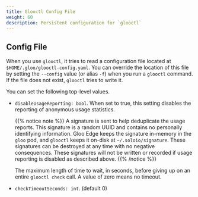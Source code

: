 ```yaml
---
title: Glooctl Config File
weight: 60
description: Persistent configuration for `glooctl`
---
```


## Config File

When you use `glooctl`, it tries to read a configuration file located at `$HOME/.gloo/glooctl-config.yaml`. You can override the location of this file by setting the `--config` value (or alias `-f`) when you run a `glooctl` command. If the file does not exist, `glooctl` tries to write it.

You can set the following top-level values.

* `disableUsageReporting: bool`. When set to true, this setting disables the reporting of anonymous usage statistics.

  {{% notice note %}}
  A signature is sent to help deduplicate the usage reports. This signature is a random UUID and contains no personally identifying information. Gloo Edge keeps the signature in-memory in the `gloo` pod, and `glooctl` keeps it on-disk at `~/.soloio/signature`. These signatures can be destroyed at any time with no negative consequences. These signatures will not be written or recorded if usage reporting is disabled as described above.
  {{% /notice %}}

  The maximum length of time to wait, in seconds, before giving up on an entire `glooctl check` call. A value of zero means no timeout.
* `checkTimeoutSeconds: int`. (default 0)
